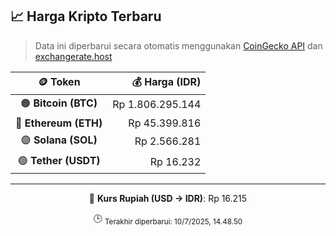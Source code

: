 

<!-- HARGA_KRIPTO -->
## 📈 Harga Kripto Terbaru

> Data ini diperbarui secara otomatis menggunakan [CoinGecko API](https://www.coingecko.com/) dan [exchangerate.host](https://exchangerate.host/)

<div align="center">

| 🪙 Token | 💰 Harga (IDR) |
|:------:|---------------:|
| 🟠 **Bitcoin (BTC)**   | Rp 1.806.295.144 |
| 🔵 **Ethereum (ETH)**  | Rp 45.399.816 |
| 🟣 **Solana (SOL)**    | Rp 2.566.281 |
| 🟢 **Tether (USDT)**   | Rp 16.232 |

---

💱 **Kurs Rupiah (USD → IDR)**: Rp 16.215

🕒 <sub>Terakhir diperbarui: 10/7/2025, 14.48.50</sub>

</div>
<!-- /HARGA_KRIPTO -->